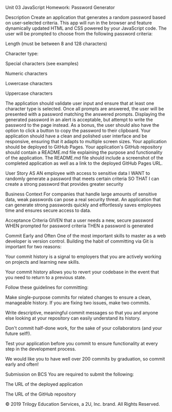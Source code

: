 Unit 03 JavaScript Homework: Password Generator

Description
Create an application that generates a random password based on user-selected criteria. This app will run in the browser and feature dynamically updated HTML and CSS powered by your JavaScript code.
The user will be prompted to choose from the following password criteria:


Length (must be between 8 and 128 characters)


Character type:


Special characters (see examples)


Numeric characters


Lowercase characters


Uppercase characters




The application should validate user input and ensure that at least one character type is selected.
Once all prompts are answered, the user will be presented with a password matching the answered prompts. Displaying the generated password in an alert is acceptable, but attempt to write the password to the page instead.
As a bonus, the user should also have the option to click a button to copy the password to their clipboard.
Your application should have a clean and polished user interface and be responsive, ensuring that it adapts to multiple screen sizes.
Your application should be deployed to GitHub Pages.
Your application's GitHub repository should contain a README.md file explaining the purpose and functionality of the application. The README.md file should include a screenshot of the completed application as well as a link to the deployed GitHub Pages URL.


User Story
AS AN employee with access to sensitive data
I WANT to randomly generate a password that meets certain criteria
SO THAT I can create a strong password that provides greater security

Business Context
For companies that handle large amounts of sensitive data, weak passwords can pose a real security threat. An application that can generate strong passwords quickly and effortlessly saves employees time and ensures secure access to data.

Acceptance Criteria
GIVEN that a user needs a new, secure password
WHEN prompted for password criteria
THEN a password is generated


Commit Early and Often
One of the most important skills to master as a web developer is version control. Building the habit of committing via Git is important for two reasons:


Your commit history is a signal to employers that you are actively working on projects and learning new skills.


Your commit history allows you to revert your codebase in the event that you need to return to a previous state.


Follow these guidelines for committing:


Make single-purpose commits for related changes to ensure a clean, manageable history. If you are fixing two issues, make two commits.


Write descriptive, meaningful commit messages so that you and anyone else looking at your repository can easily understand its history.


Don't commit half-done work, for the sake of your collaborators (and your future self!).


Test your application before you commit to ensure functionality at every step in the development process.


We would like you to have well over 200 commits by graduation, so commit early and often!

Submission on BCS
You are required to submit the following:


The URL of the deployed application


The URL of the GitHub repository



© 2019 Trilogy Education Services, a 2U, Inc. brand. All Rights Reserved.

